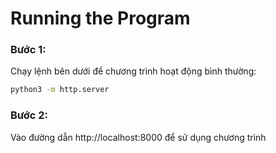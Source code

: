 # Running the Program

### Bước 1:
Chạy lệnh bên dưới để chương trình hoạt động bình thường:

```bash
python3 -m http.server
```
### Bước 2:
Vào đường dẫn http://localhost:8000 để sử dụng chương trình
